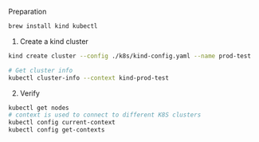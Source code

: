Preparation
```bash
brew install kind kubectl
```

1. Create a kind cluster
```bash
kind create cluster --config ./k8s/kind-config.yaml --name prod-test

# Get cluster info
kubectl cluster-info --context kind-prod-test
```

2. Verify
```bash
kubectl get nodes
# context is used to connect to different K8S clusters
kubectl config current-context
kubectl config get-contexts
```

